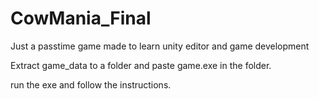 # CowMania_Final

Just a passtime game made to learn unity editor and game development

Extract game_data to a folder and paste game.exe in the folder.

run the exe and follow the instructions.
